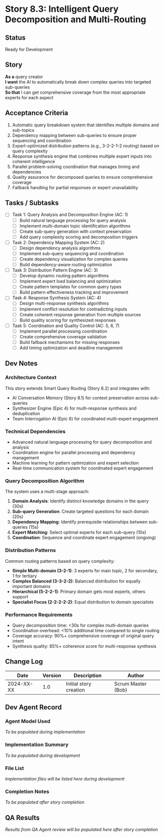 # Story 8.3: Intelligent Query Decomposition and Multi-Routing

## Status
Ready for Development

## Story
**As a** query creator  
**I want** the AI to automatically break down complex queries into targeted sub-queries  
**So that** I can get comprehensive coverage from the most appropriate experts for each aspect

## Acceptance Criteria
1. Automatic query breakdown system that identifies multiple domains and sub-topics
2. Dependency mapping between sub-queries to ensure proper sequencing and coordination
3. Expert-optimized distribution patterns (e.g., 3-2-2-1-2 routing) based on query complexity
4. Response synthesis engine that combines multiple expert inputs into coherent intelligence
5. Parallel problem-solving coordination that manages timing and dependencies
6. Quality assurance for decomposed queries to ensure comprehensive coverage
7. Fallback handling for partial responses or expert unavailability

## Tasks / Subtasks
- [ ] Task 1: Query Analysis and Decomposition Engine (AC: 1)
  - [ ] Build natural language processing for query analysis
  - [ ] Implement multi-domain topic identification algorithms
  - [ ] Create sub-query generation with context preservation
  - [ ] Add query complexity scoring and decomposition triggers
- [ ] Task 2: Dependency Mapping System (AC: 2)
  - [ ] Design dependency analysis algorithms
  - [ ] Implement sub-query sequencing and coordination
  - [ ] Create dependency visualization for complex queries
  - [ ] Build dependency-aware routing optimization
- [ ] Task 3: Distribution Pattern Engine (AC: 3)
  - [ ] Develop dynamic routing pattern algorithms
  - [ ] Implement expert load balancing and optimization
  - [ ] Create pattern templates for common query types
  - [ ] Build pattern effectiveness tracking and improvement
- [ ] Task 4: Response Synthesis System (AC: 4)
  - [ ] Design multi-response synthesis algorithms
  - [ ] Implement conflict resolution for contradicting inputs
  - [ ] Create coherent response generation from multiple sources
  - [ ] Build quality scoring for synthesized responses
- [ ] Task 5: Coordination and Quality Control (AC: 5, 6, 7)
  - [ ] Implement parallel processing coordination
  - [ ] Create comprehensive coverage validation
  - [ ] Build fallback mechanisms for missing responses
  - [ ] Add timing optimization and deadline management

## Dev Notes

### Architecture Context
This story extends Smart Query Routing (Story 8.2) and integrates with:
- AI Conversation Memory (Story 8.1) for context preservation across sub-queries
- Synthesizer Engine (Epic 4) for multi-response synthesis and deduplication
- Team Interrogation AI (Epic 6) for coordinated multi-expert engagement

### Technical Dependencies
- Advanced natural language processing for query decomposition and analysis
- Coordination engine for parallel processing and dependency management
- Machine learning for pattern optimization and expert selection
- Real-time communication system for coordinated expert engagement

### Query Decomposition Algorithm
The system uses a multi-stage approach:
1. **Domain Analysis**: Identify distinct knowledge domains in the query (30s)
2. **Sub-query Generation**: Create targeted questions for each domain (20s)
3. **Dependency Mapping**: Identify prerequisite relationships between sub-queries (15s)
4. **Expert Matching**: Select optimal experts for each sub-query (10s)
5. **Coordination**: Sequence and coordinate expert engagement (ongoing)

### Distribution Patterns
Common routing patterns based on query complexity:
- **Simple Multi-domain (3-2-1)**: 3 experts for main topic, 2 for secondary, 1 for tertiary
- **Complex Balanced (3-3-2-2)**: Balanced distribution for equally important domains
- **Hierarchical (5-2-2-1)**: Primary domain gets most experts, others support
- **Specialist Focus (2-2-2-2-2)**: Equal distribution to domain specialists

### Performance Requirements
- Query decomposition time: <30s for complex multi-domain queries
- Coordination overhead: <10% additional time compared to single routing
- Coverage accuracy: 90%+ comprehensive coverage of original query intent
- Synthesis quality: 85%+ coherence score for multi-response synthesis

## Change Log
| Date | Version | Description | Author |
|------|---------|-------------|---------|
| 2024-XX-XX | 1.0 | Initial story creation | Scrum Master (Bob) |

## Dev Agent Record

### Agent Model Used
*To be populated during implementation*

### Implementation Summary
*To be populated during development*

### File List
*Implementation files will be listed here during development*

### Completion Notes
*To be populated after story completion*

## QA Results
*Results from QA Agent review will be populated here after story completion*